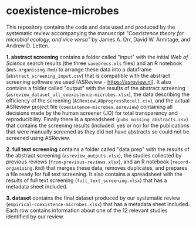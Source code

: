 # coexistence-microbes

This repository contains the code and data used and produced by the systematic review accompanying the manuscript *"Coexistence theory for microbial ecology, and vice versa"* by James A. Orr, David W. Armitage, and Andrew D. Letten. 

**1. abstract screening** contains a folder called "input" with the initial *Web of Science* search results (the three `savedrecs.xls` files) and an R notebook (`WoS-organising.Rmd`) to arrange these data into a dataframe (`abstract_screening_input.csv`) that is compatible with the abstract screening software we used (ASReview - https://asreview.nl). It also contains a folder called "output" with the results of the abstract screening (`asreview_dataset_all_coexistence-microbes.xlsx`), the data describing the efficiency of the screening (`ASReviewLABprogressRecall.csv`), and the actual ASReview project file (`coexistence-microbes.asreview`) containing all decisions made by the human screener (JO) for total transparency and reproducibility. Finally there is a spreadsheet (`pubs_missing_abstracts.csv`) that contains the screening results (included: yes or no) for the publications that were manually screened as they did not have abstracts so could not be screened using ASReview.

**2. full text screening** contains a folder called "data prep" with the results of the abstract screening (`asreview_outputs.xlsx`), the studies collected by previous reviews (`from-previous-reviews.xlsx`), and an R notebook (`record-organising.Rmd`) that merges these data, removes duplicates, and prepares a file ready for full text screening. It also contains a spreadsheet with the results of full text screening (`full_text_screening.xlsx`) that has a metadata sheet included. 

**3. dataset** contains the final dataset produced by our systematic review (`empirical-coexistence-microbes.xlsx`) that has a metadata sheet included. Each row contains information about one of the 12 relevant studies identified by our review.
